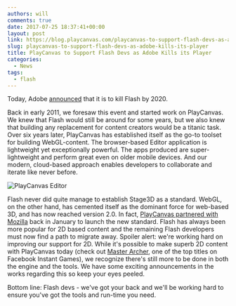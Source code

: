 ```yaml
---
authors: will
comments: true
date: 2017-07-25 18:37:41+00:00
layout: post
link: https://blog.playcanvas.com/playcanvas-to-support-flash-devs-as-adobe-kills-its-player/
slug: playcanvas-to-support-flash-devs-as-adobe-kills-its-player
title: PlayCanvas to Support Flash Devs as Adobe Kills its Player
categories:
  - News
tags:
  - flash
---
```


Today, Adobe [announced](https://blog.adobe.com/en/publish/2017/07/25/adobe-flash-update) that it is to kill Flash by 2020.

Back in early 2011, we foresaw this event and started work on PlayCanvas. We knew that Flash would still be around for some years, but we also knew that building any replacement for content creators would be a titanic task. Over six years later, PlayCanvas has established itself as the go-to toolset for building WebGL-content. The browser-based Editor application is lightweight yet exceptionally powerful. The apps produced are super-lightweight and perform great even on older mobile devices. And our modern, cloud-based approach enables developers to collaborate and iterate like never before.

![PlayCanvas Editor](/img/editor-after-the-flood-tree.png)

Flash never did quite manage to establish Stage3D as a standard. WebGL, on the other hand, has cemented itself as the dominant force for web-based 3D, and has now reached version 2.0. In fact, [PlayCanvas partnered with Mozilla](https://blog.playcanvas.com/mozilla-launches-webgl-2-with-playcanvas/) back in January to launch the new standard. Flash has always been more popular for 2D based content and the remaining Flash developers must now find a path to migrate away. Spoiler alert: we're working hard on improving our support for 2D. While it's possible to make superb 2D content with PlayCanvas today (check out [Master Archer](https://playcanv.as/p/JERg21J8/), one of the top titles on Facebook Instant Games), we recognize there's still more to be done in both the engine and the tools. We have some exciting announcements in the works regarding this so keep your eyes peeled.

Bottom line: Flash devs - we've got your back and we'll be working hard to ensure you've got the tools and run-time you need.
